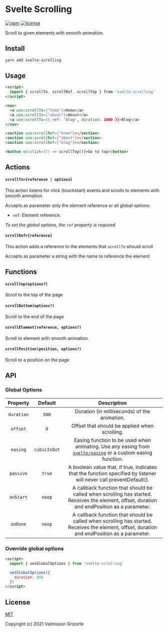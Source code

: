 # Svelte Scrolling

[![npm][npm-shields]](https://www.npmjs.com/package/svelte-scrolling)
[![license][license-shields]](https://github.com/valmisson/svelte-scrolling/blob/main/LICENSE)

Scroll to given elements with smooth animation.

## Install
```bash
yarn add svelte-scrolling
```

## Usage

```html
<script>
  import { scrollTo, scrollRef, scrollTop } from 'svelte-scrolling'
</script>

<nav>
  <a use:scrollTo={'home'}>Home</a>
  <a use:scrollTo={'about'}>About</a>
  <a use:scrollTo={{ ref: 'blog', duration: 1000 }}>Blog</a>
</nav>

<section use:scrollRef={'home'}></section>
<section use:scrollRef={'about'}></section>
<section use:scrollRef={'blog'}></section>

<button on:click={() => scrollTop()}>Go to top</button>
```

## Actions

#### `scrollTo={reference | options}`

This action listens for click (touchstart) events and scrolls to elements with smooth animation.

Accepts as parameter only the element reference or all global options:

- `ref`: Element reference.

*To set the global options, the `ref` property is required*

#### `scrollRef={reference}`

This action adds a reference to the elements that `scrollTo` should scroll

Accepts as parameter a string with the name to reference the element

## Functions

#### `scrollTop(options?)`

Scroll to the top of the page

#### `scrollBottom(options?)`

Scroll to the end of the page

#### `scrollElement(reference, options?)`

Scroll to element with smooth animation.

#### `scrollPosition(position, options?)`

Scroll to a position on the page

## API

### Global Options

| Property | Default | Description |
|:--------:|:-------:|:-----------:|
| `duration` | `500` | Duration (in milliseconds) of the animation. |
| `offset` | `0` | Offset that should be applied when scrolling. |
| `easing` | `cubicInOut` | Easing function to be used when animating. Use any easing from [`svelte/easing`][svelte-easing] or a custom easing function. |
| `passive` | `true` | A boolean value that, if true, indicates that the function specified by listener will never call preventDefault(). |
| `onStart` | `noop` | A callback function that should be called when scrolling has started. Receives the element, offset, duration and endPosition as a parameter. |
| `onDone` | `noop` | A callback function that should be called when scrolling has started. Receives the element, offset, duration and endPosition as a parameter. |

### Override global options

```html
<script>
  import { setGlobalOptions } from 'svelte-scrolling'

  setGlobalOptions({
    duration: 800
  })
</script>
```

## License
[MIT](LICENSE)

Copyright (c) 2021 Valmisson Grizorte


[npm-shields]: https://img.shields.io/npm/v/svelte-scrolling.svg
[license-shields]: https://img.shields.io/badge/license-MIT-green
[svelte-easing]: https://svelte.dev/docs#svelte_easing
